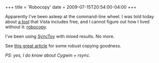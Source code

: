 +++
title = 'Robocopy'
date = 2009-07-15T20:54:00-04:00
+++

Apparently I've been asleep at the command-line wheel. I was told today about [a tool](http://blogs.msdn.com/tims/archive/2006/09/07/the-coolest-command-line-tool-in-windows-vista.aspx) that Vista includes free, and I cannot figure out how I lived without it: [robocopy](http://en.wikipedia.org/wiki/Robocopy).

I've been using [SyncToy](http://www.microsoft.com/downloads/details.aspx?displaylang=en&amp;FamilyID=c26efa36-98e0-4ee9-a7c5-98d0592d8c52) with mixed results. No more.

See [this great article](http://blogs.techrepublic.com.com/window-on-windows/?p=777) for some robust copying goodness.

_PS: yes, I do know about Cygwin + rsync._
